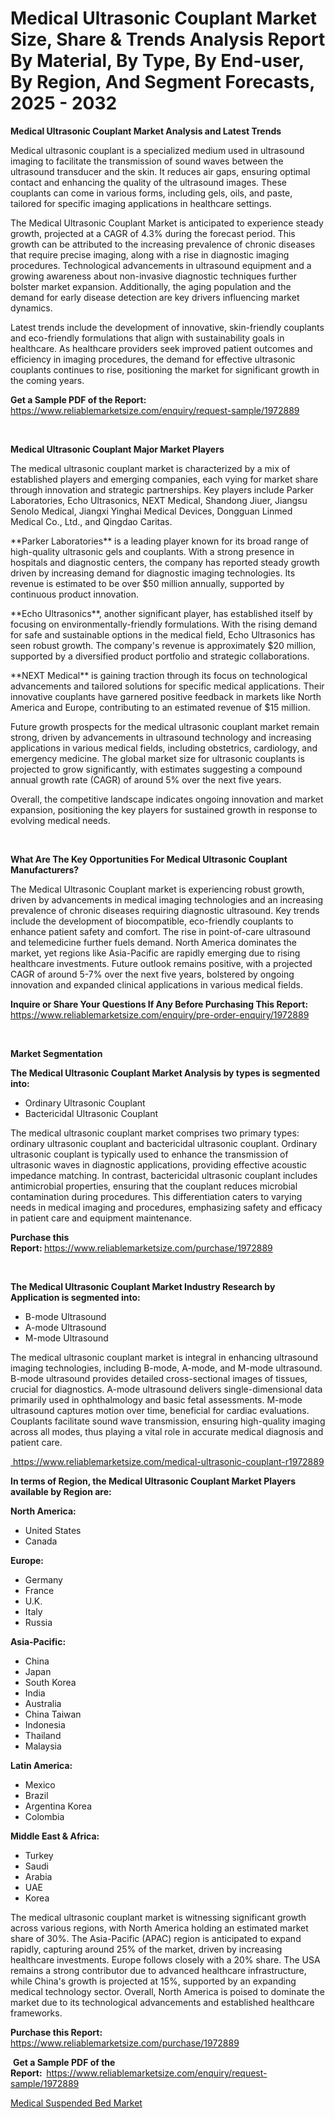 <p><h1>Medical Ultrasonic Couplant Market Size, Share & Trends Analysis Report By Material, By Type, By End-user, By Region, And Segment Forecasts, 2025 - 2032</h1></p><p><strong>Medical Ultrasonic Couplant Market Analysis and Latest Trends</strong></p>
<p><p>Medical ultrasonic couplant is a specialized medium used in ultrasound imaging to facilitate the transmission of sound waves between the ultrasound transducer and the skin. It reduces air gaps, ensuring optimal contact and enhancing the quality of the ultrasound images. These couplants can come in various forms, including gels, oils, and paste, tailored for specific imaging applications in healthcare settings.</p><p>The Medical Ultrasonic Couplant Market is anticipated to experience steady growth, projected at a CAGR of 4.3% during the forecast period. This growth can be attributed to the increasing prevalence of chronic diseases that require precise imaging, along with a rise in diagnostic imaging procedures. Technological advancements in ultrasound equipment and a growing awareness about non-invasive diagnostic techniques further bolster market expansion. Additionally, the aging population and the demand for early disease detection are key drivers influencing market dynamics. </p><p>Latest trends include the development of innovative, skin-friendly couplants and eco-friendly formulations that align with sustainability goals in healthcare. As healthcare providers seek improved patient outcomes and efficiency in imaging procedures, the demand for effective ultrasonic couplants continues to rise, positioning the market for significant growth in the coming years.</p></p>
<p><strong>Get a Sample PDF of the Report:&nbsp;</strong> <a href="https://www.reliablemarketsize.com/enquiry/request-sample/1972889?utm_campaign=3072&utm_medium=2&utm_source=Github&utm_content=ia&utm_term=05032025&utm_id=medical-ultrasonic-couplant">https://www.reliablemarketsize.com/enquiry/request-sample/1972889</a></p>
<p>&nbsp;</p>
<p><strong>Medical Ultrasonic Couplant Major Market Players</strong></p>
<p><p>The medical ultrasonic couplant market is characterized by a mix of established players and emerging companies, each vying for market share through innovation and strategic partnerships. Key players include Parker Laboratories, Echo Ultrasonics, NEXT Medical, Shandong Jiuer, Jiangsu Senolo Medical, Jiangxi Yinghai Medical Devices, Dongguan Linmed Medical Co., Ltd., and Qingdao Caritas.</p><p>**Parker Laboratories** is a leading player known for its broad range of high-quality ultrasonic gels and couplants. With a strong presence in hospitals and diagnostic centers, the company has reported steady growth driven by increasing demand for diagnostic imaging technologies. Its revenue is estimated to be over $50 million annually, supported by continuous product innovation.</p><p>**Echo Ultrasonics**, another significant player, has established itself by focusing on environmentally-friendly formulations. With the rising demand for safe and sustainable options in the medical field, Echo Ultrasonics has seen robust growth. The company's revenue is approximately $20 million, supported by a diversified product portfolio and strategic collaborations.</p><p>**NEXT Medical** is gaining traction through its focus on technological advancements and tailored solutions for specific medical applications. Their innovative couplants have garnered positive feedback in markets like North America and Europe, contributing to an estimated revenue of $15 million.</p><p>Future growth prospects for the medical ultrasonic couplant market remain strong, driven by advancements in ultrasound technology and increasing applications in various medical fields, including obstetrics, cardiology, and emergency medicine. The global market size for ultrasonic couplants is projected to grow significantly, with estimates suggesting a compound annual growth rate (CAGR) of around 5% over the next five years.</p><p>Overall, the competitive landscape indicates ongoing innovation and market expansion, positioning the key players for sustained growth in response to evolving medical needs.</p></p>
<p>&nbsp;</p>
<p><strong>What Are The Key Opportunities For Medical Ultrasonic Couplant Manufacturers?</strong></p>
<p><p>The Medical Ultrasonic Couplant market is experiencing robust growth, driven by advancements in medical imaging technologies and an increasing prevalence of chronic diseases requiring diagnostic ultrasound. Key trends include the development of biocompatible, eco-friendly couplants to enhance patient safety and comfort. The rise in point-of-care ultrasound and telemedicine further fuels demand. North America dominates the market, yet regions like Asia-Pacific are rapidly emerging due to rising healthcare investments. Future outlook remains positive, with a projected CAGR of around 5-7% over the next five years, bolstered by ongoing innovation and expanded clinical applications in various medical fields.</p></p>
<p><strong>Inquire or Share Your Questions If Any Before Purchasing This Report:</strong> <a href="https://www.reliablemarketsize.com/enquiry/pre-order-enquiry/1972889?utm_campaign=3072&utm_medium=2&utm_source=Github&utm_content=ia&utm_term=05032025&utm_id=medical-ultrasonic-couplant">https://www.reliablemarketsize.com/enquiry/pre-order-enquiry/1972889</a></p>
<p>&nbsp;</p>
<p><strong>Market Segmentation</strong></p>
<p><strong>The Medical Ultrasonic Couplant Market Analysis by types is segmented into:</strong></p>
<p><ul><li>Ordinary Ultrasonic Couplant</li><li>Bactericidal Ultrasonic Couplant</li></ul></p>
<p><p>The medical ultrasonic couplant market comprises two primary types: ordinary ultrasonic couplant and bactericidal ultrasonic couplant. Ordinary ultrasonic couplant is typically used to enhance the transmission of ultrasonic waves in diagnostic applications, providing effective acoustic impedance matching. In contrast, bactericidal ultrasonic couplant includes antimicrobial properties, ensuring that the couplant reduces microbial contamination during procedures. This differentiation caters to varying needs in medical imaging and procedures, emphasizing safety and efficacy in patient care and equipment maintenance.</p></p>
<p><strong>Purchase this Report:&nbsp;</strong><a href="https://www.reliablemarketsize.com/purchase/1972889?utm_campaign=3072&utm_medium=2&utm_source=Github&utm_content=ia&utm_term=05032025&utm_id=medical-ultrasonic-couplant">https://www.reliablemarketsize.com/purchase/1972889</a></p>
<p>&nbsp;</p>
<p><strong>The Medical Ultrasonic Couplant Market Industry Research by Application is segmented into:</strong></p>
<p><ul><li>B-mode Ultrasound</li><li>A-mode Ultrasound</li><li>M-mode Ultrasound</li></ul></p>
<p><p>The medical ultrasonic couplant market is integral in enhancing ultrasound imaging technologies, including B-mode, A-mode, and M-mode ultrasound. B-mode ultrasound provides detailed cross-sectional images of tissues, crucial for diagnostics. A-mode ultrasound delivers single-dimensional data primarily used in ophthalmology and basic fetal assessments. M-mode ultrasound captures motion over time, beneficial for cardiac evaluations. Couplants facilitate sound wave transmission, ensuring high-quality imaging across all modes, thus playing a vital role in accurate medical diagnosis and patient care.</p></p>
<p><a href="https://www.reliablemarketsize.com/medical-ultrasonic-couplant-r1972889?utm_campaign=3072&utm_medium=2&utm_source=Github&utm_content=ia&utm_term=05032025&utm_id=medical-ultrasonic-couplant">&nbsp;https://www.reliablemarketsize.com/medical-ultrasonic-couplant-r1972889</a></p>
<p><strong>In terms of Region, the Medical Ultrasonic Couplant Market Players available by Region are:</strong></p>
<p>
    <p> <strong> North America: </strong>
        <ul>
            <li>United States</li>
            <li>Canada</li>
        </ul>
        </p> 
    <p> <strong> Europe: </strong>
        <ul>
            <li>Germany</li>
            <li>France</li>
            <li>U.K.</li>
            <li>Italy</li>
            <li>Russia</li>
        </ul>
        </p> 
    <p> <strong> Asia-Pacific: </strong>
        <ul>
            <li>China</li>
            <li>Japan</li>
            <li>South Korea</li>
            <li>India</li>
            <li>Australia</li>
            <li>China Taiwan</li>
            <li>Indonesia</li>
            <li>Thailand</li>
            <li>Malaysia</li>
        </ul>
        </p> 
    <p> <strong> Latin America: </strong>
        <ul>
            <li>Mexico</li>
            <li>Brazil</li>
            <li>Argentina Korea</li>
            <li>Colombia</li>
        </ul>
        </p> 
    <p> <strong> Middle East & Africa: </strong>
        <ul>
            <li>Turkey</li>
            <li>Saudi</li>
            <li>Arabia</li>
            <li>UAE</li>
            <li>Korea</li>
        </ul>
    </p>
    </p>
<p><p>The medical ultrasonic couplant market is witnessing significant growth across various regions, with North America holding an estimated market share of 30%. The Asia-Pacific (APAC) region is anticipated to expand rapidly, capturing around 25% of the market, driven by increasing healthcare investments. Europe follows closely with a 20% share. The USA remains a strong contributor due to advanced healthcare infrastructure, while China's growth is projected at 15%, supported by an expanding medical technology sector. Overall, North America is poised to dominate the market due to its technological advancements and established healthcare frameworks.</p></p>
<p><strong>Purchase this Report: </strong><a href="https://www.reliablemarketsize.com/purchase/1972889?utm_campaign=3072&utm_medium=2&utm_source=Github&utm_content=ia&utm_term=05032025&utm_id=medical-ultrasonic-couplant">https://www.reliablemarketsize.com/purchase/1972889</a></p>
<p>&nbsp;<strong>Get a Sample PDF of the Report:&nbsp;&nbsp;</strong><a href="https://www.reliablemarketsize.com/enquiry/request-sample/1972889?utm_campaign=3072&utm_medium=2&utm_source=Github&utm_content=ia&utm_term=05032025&utm_id=medical-ultrasonic-couplant">https://www.reliablemarketsize.com/enquiry/request-sample/1972889</a></p>
<p><strong></strong></p>
<p><p><a href="https://github.com/popupioo/Market-Research-Report-List-1/blob/main/medical-suspended-bed-market.md?utm_campaign=3072&utm_medium=2&utm_source=Github&utm_content=ia&utm_term=05032025&utm_id=medical-ultrasonic-couplant">Medical Suspended Bed Market</a></p></p>